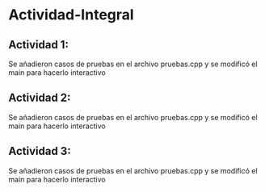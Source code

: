 # Actividad-Integral

## Actividad 1:
Se añadieron casos de pruebas en el archivo pruebas.cpp 
y se modificó el main para hacerlo interactivo
## Actividad 2:
Se añadieron casos de pruebas en el archivo pruebas.cpp 
y se modificó el main para hacerlo interactivo
## Actividad 3:
Se añadieron casos de pruebas en el archivo pruebas.cpp 
y se modificó el main para hacerlo interactivo
